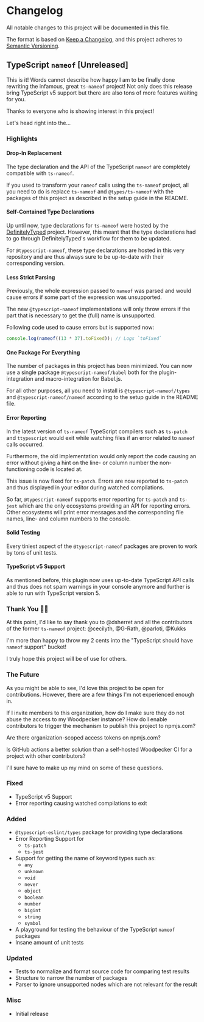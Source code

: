 # Changelog
All notable changes to this project will be documented in this file.

The format is based on [Keep a Changelog](https://keepachangelog.com/en/1.0.0/),
and this project adheres to [Semantic Versioning](https://semver.org/spec/v2.0.0.html).

## TypeScript `nameof` [Unreleased]
This is it! Words cannot describe how happy I am to be finally done rewriting the infamous, great `ts-nameof` project!
Not only does this release bring TypeScript v5 support but there are also tons of more features waiting for you.

Thanks to everyone who is showing interest in this project!

Let's head right into the...

### Highlights
#### Drop-In Replacement
The type declaration and the API of the TypeScript `nameof` are completely compatible with `ts-nameof`.

If you used to transform your `nameof` calls using the `ts-nameof` project, all you need to do is replace `ts-nameof` and `@types/ts-nameof` with the packages of this project as described in the setup guide in the README.

#### Self-Contained Type Declarations
Up until now, type declarations for `ts-nameof` were hosted by the [DefinitelyTyped](https://github.com/DefinitelyTyped/DefinitelyTyped) project. However, this meant that the type declarations had to go through DefinitelyTyped's workflow for them to be updated.

For `@typescript-nameof`, these type declarations are hosted in this very repository and are thus always sure to be up-to-date with their corresponding version.

#### Less Strict Parsing
Previously, the whole expression passed to `nameof` was parsed and would cause errors if some part of the expression was unsupported.

The new `@typescript-nameof` implementations will only throw errors if the part that is necessary to get the (full) name is unsupported.

Following code used to cause errors but is supported now:

```ts
console.log(nameof((13 * 37).toFixed)); // Logs `toFixed`
```

#### One Package For Everything
The number of packages in this project has been minimized. You can now use a single package `@typescript-nameof/babel` both for the plugin-integration and macro-integration for Babel.js.

For all other purposes, all you need to install is `@typescript-nameof/types` and `@typescript-nameof/nameof` according to the setup guide in the README file.

#### Error Reporting
In the latest version of `ts-nameof` TypeScript compilers such as `ts-patch` and `ttypescript` would exit while watching files if an error related to `nameof` calls occurred.

Furthermore, the old implementation would only report the code causing an error without giving a hint on the line- or column number the non-functioning code is located at.

This issue is now fixed for `ts-patch`. Errors are now reported to `ts-patch` and thus displayed in your editor during watched compilations.

So far, `@typescript-nameof` supports error reporting for `ts-patch` and `ts-jest` which are the only ecosystems providing an API for reporting errors. Other ecosystems will print error messages and the corresponding file names, line- and column numbers to the console.

#### Solid Testing
Every tiniest aspect of the `@typescript-nameof` packages are proven to work by tons of unit tests.

#### TypeScript v5 Support
As mentioned before, this plugin now uses up-to-date TypeScript API calls and thus does not spam warnings in your console anymore and further is able to run with TypeScript version 5.

### Thank You 🎉🎉
At this point, I'd like to say thank you to @dsherret and all the contributors of the former `ts-nameof` project: @cecilyth, @G-Rath, @parloti, @Kukks

I'm more than happy to throw my 2 cents into the "TypeScript should have `nameof` support" bucket!

I truly hope this project will be of use for others.

### The Future
As you might be able to see, I'd love this project to be open for contributions.
However, there are a few things I'm not experienced enough in.

If I invite members to this organization, how do I make sure they do not abuse the access to my Woodpecker instance?
How do I enable contributors to trigger the mechanism to publish this project to npmjs.com?

Are there organization-scoped access tokens on npmjs.com?

Is GitHub actions a better solution than a self-hosted Woodpecker CI for a project with other contributors?

I'll sure have to make up my mind on some of these questions.

### Fixed
  - TypeScript v5 Support
  - Error reporting causing watched compilations to exit

### Added
  - `@typescript-eslint/types` package for providing type declarations
  - Error Reporting Support for
    - `ts-patch`
    - `ts-jest`
  - Support for getting the name of keyword types such as:
    - `any`
    - `unknown`
    - `void`
    - `never`
    - `object`
    - `boolean`
    - `number`
    - `bigint`
    - `string`
    - `symbol`
  - A playground for testing the behaviour of the TypeScript `nameof` packages
  - Insane amount of unit tests

### Updated
  - Tests to normalize and format source code for comparing test results
  - Structure to narrow the number of packages
  - Parser to ignore unsupported nodes which are not relevant for the result

### Misc
  - Initial release

